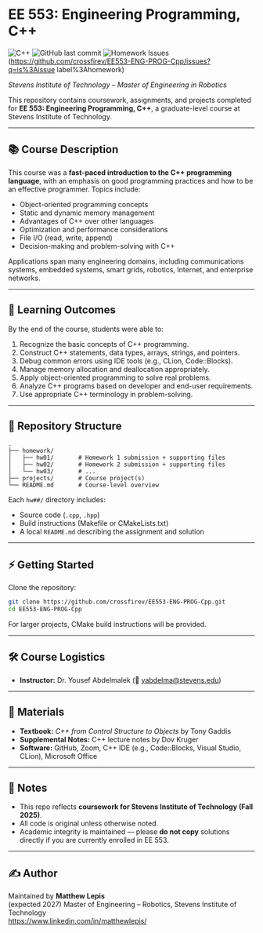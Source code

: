 # EE 553: Engineering Programming, C++  
![C++](https://img.shields.io/badge/language-C++17-blue.svg)
![GitHub last commit](https://img.shields.io/github/last-commit/crossfirev/EE553-ENG-PROG-Cpp)
![Homework Issues](https://img.shields.io/badge/issues-homework-5319e7)(https://github.com/crossfirev/EE553-ENG-PROG-Cpp/issues?q=is%3Aissue label%3Ahomework)

*Stevens Institute of Technology – Master of Engineering in Robotics*  

This repository contains coursework, assignments, and projects completed for **EE 553: Engineering Programming, C++**, a graduate-level course at Stevens Institute of Technology.  

---

## 📚 Course Description
This course was a **fast-paced introduction to the C++ programming language**, with an emphasis on good programming practices and how to be an effective programmer. Topics include:  
- Object-oriented programming concepts  
- Static and dynamic memory management  
- Advantages of C++ over other languages  
- Optimization and performance considerations  
- File I/O (read, write, append)  
- Decision-making and problem-solving with C++  

Applications span many engineering domains, including communications systems, embedded systems, smart grids, robotics, Internet, and enterprise networks.  

---

## 🎯 Learning Outcomes
By the end of the course, students were able to:  
1. Recognize the basic concepts of C++ programming.  
2. Construct C++ statements, data types, arrays, strings, and pointers.  
3. Debug common errors using IDE tools (e.g., CLion, Code::Blocks).  
4. Manage memory allocation and deallocation appropriately.  
5. Apply object-oriented programming to solve real problems.  
6. Analyze C++ programs based on developer and end-user requirements.  
7. Use appropriate C++ terminology in problem-solving.  

---

## 📂 Repository Structure
```text
.
├── homework/       
│   ├── hw01/       # Homework 1 submission + supporting files
│   ├── hw02/       # Homework 2 submission + supporting files
│   └── hw03/       # ...
├── projects/       # Course project(s)
└── README.md       # Course-level overview
```

Each `hw##/` directory includes:  
- Source code (`.cpp`, `.hpp`)  
- Build instructions (Makefile or CMakeLists.txt)  
- A local `README.md` describing the assignment and solution  

---

## ⚡ Getting Started
Clone the repository:  
```bash
git clone https://github.com/crossfirev/EE553-ENG-PROG-Cpp.git
cd EE553-ENG-PROG-Cpp
```

<!-- Compile using `g++` (or your compiler of choice):  
```bash
g++ -std=c++17 -Wall -Wextra -o program main.cpp
./program
``` -->

For larger projects, CMake build instructions will be provided.  

---

## 🛠 Course Logistics
- **Instructor:** Dr. Yousef Abdelmalek (📧 yabdelma@stevens.edu)

---

## 📖 Materials
- **Textbook:** *C++ from Control Structure to Objects* by Tony Gaddis  
- **Supplemental Notes:** C++ lecture notes by Dov Kruger  
- **Software:** GitHub, Zoom, C++ IDE (e.g., Code::Blocks, Visual Studio, CLion), Microsoft Office 

---

## 📖 Notes
- This repo reflects **coursework for Stevens Institute of Technology (Fall 2025)**.  
- All code is original unless otherwise noted.  
- Academic integrity is maintained — please **do not copy** solutions directly if you are currently enrolled in EE 553.  

---

## ✍️ Author
Maintained by **Matthew Lepis**  
(expected 2027) Master of Engineering – Robotics, Stevens Institute of Technology  
https://www.linkedin.com/in/matthewlepis/ 
